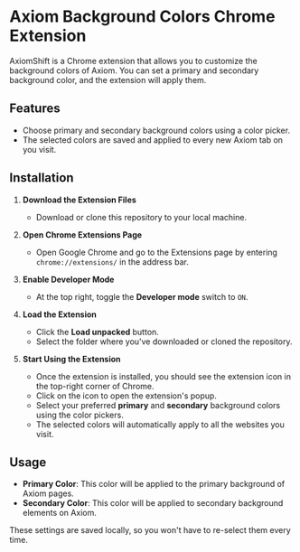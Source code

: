 # Axiom Background Colors Chrome Extension

AxiomShift is a Chrome extension that allows you to customize the background colors of Axiom. You can set a primary and secondary background color, and the extension will apply them.

## Features
- Choose primary and secondary background colors using a color picker.
- The selected colors are saved and applied to every new Axiom tab on you visit.

## Installation

1. **Download the Extension Files**
   - Download or clone this repository to your local machine.

2. **Open Chrome Extensions Page**
   - Open Google Chrome and go to the Extensions page by entering `chrome://extensions/` in the address bar.
   
3. **Enable Developer Mode**
   - At the top right, toggle the **Developer mode** switch to `ON`.

4. **Load the Extension**
   - Click the **Load unpacked** button.
   - Select the folder where you've downloaded or cloned the repository.

5. **Start Using the Extension**
   - Once the extension is installed, you should see the extension icon in the top-right corner of Chrome.
   - Click on the icon to open the extension's popup.
   - Select your preferred **primary** and **secondary** background colors using the color pickers.
   - The selected colors will automatically apply to all the websites you visit.

## Usage

- **Primary Color**: This color will be applied to the primary background of Axiom pages.
- **Secondary Color**: This color will be applied to secondary background elements on Axiom.
  
These settings are saved locally, so you won't have to re-select them every time.